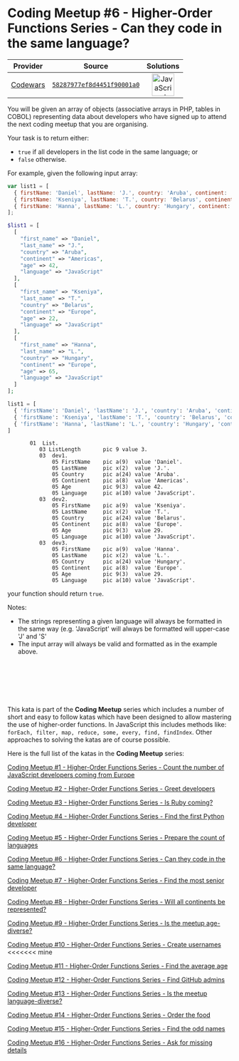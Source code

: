 [_metadata_:generated]: - "true"

# Coding Meetup #6 - Higher-Order Functions Series - Can they code in the same language?

<!-- INFO TABLE BEGIN -->

| Provider                                        | Source                                                                               | Solutions                                                                                                                                                    |
| :---------------------------------------------: | :----------------------------------------------------------------------------------: | :----------------------------------------------------------------------------------------------------------------------------------------------------------: |
| [Codewars](../../../docs/providers/Codewars.md) | [`58287977ef8d4451f90001a0`](https://www.codewars.com/kata/58287977ef8d4451f90001a0) | [<img src="https://res.cloudinary.com/rascaltwo/image/upload/v1631924076/javascript_ehszr7.svg" alt="JavaScript" title="JavaScript" width="50" />](solve.js) |

<!-- INFO TABLE END -->

You will be given an array of objects (associative arrays in PHP, tables in COBOL) representing data about developers who have signed up to attend the next coding meetup that you are organising.

Your task is to return either:

- `true` if all developers in the list code in the same language; or
- `false` otherwise.

For example, given the following input array:

```javascript
var list1 = [
  { firstName: 'Daniel', lastName: 'J.', country: 'Aruba', continent: 'Americas', age: 42, language: 'JavaScript' },
  { firstName: 'Kseniya', lastName: 'T.', country: 'Belarus', continent: 'Europe', age: 22, language: 'JavaScript' },
  { firstName: 'Hanna', lastName: 'L.', country: 'Hungary', continent: 'Europe', age: 65, language: 'JavaScript' },
];
```
```php
$list1 = [
  [
    "first_name" => "Daniel",
    "last_name" => "J.",
    "country" => "Aruba",
    "continent" => "Americas",
    "age" => 42,
    "language" => "JavaScript"
  ],
  [
    "first_name" => "Kseniya",
    "last_name" => "T.",
    "country" => "Belarus",
    "continent" => "Europe",
    "age" => 22,
    "language" => "JavaScript"
  ],
  [
    "first_name" => "Hanna",
    "last_name" => "L.",
    "country" => "Hungary",
    "continent" => "Europe",
    "age" => 65,
    "language" => "JavaScript"
  ]
];
```
```python
list1 = [
  { 'firstName': 'Daniel', 'lastName': 'J.', 'country': 'Aruba', 'continent': 'Americas', 'age': 42, 'language': 'JavaScript' },
  { 'firstName': 'Kseniya', 'lastName': 'T.', 'country': 'Belarus', 'continent': 'Europe', 'age': 22, 'language': 'JavaScript' },
  { 'firstName': 'Hanna', 'lastName': 'L.', 'country': 'Hungary', 'continent': 'Europe', 'age': 65, 'language': 'JavaScript' },
]
```
```cobol
       01  List.
          03 ListLength       pic 9 value 3.
          03  dev1.
              05 FirstName    pic a(9)  value 'Daniel'.
              05 LastName     pic x(2)  value 'J.'.
              05 Country      pic a(24) value 'Aruba'.
              05 Continent    pic a(8)  value 'Americas'.
              05 Age          pic 9(3)  value 42.
              05 Language     pic a(10) value 'JavaScript'.
          03  dev2.
              05 FirstName    pic a(9)  value 'Kseniya'.
              05 LastName     pic x(2)  value 'T.'.
              05 Country      pic a(24) value 'Belarus'.
              05 Continent    pic a(8)  value 'Europe'.
              05 Age          pic 9(3)  value 29.
              05 Language     pic a(10) value 'JavaScript'.
          03  dev3.
              05 FirstName    pic a(9)  value 'Hanna'.
              05 LastName     pic x(2)  value 'L.'.
              05 Country      pic a(24) value 'Hungary'.
              05 Continent    pic a(8)  value 'Europe'.
              05 Age          pic 9(3)  value 29.
              05 Language     pic a(10) value 'JavaScript'.
```

your function should return `true`.


Notes:

 - The strings representing a given language will always be formatted in the same way (e.g. 'JavaScript' will always be formatted will upper-case 'J' and 'S' 
 - The input array will always be valid and formatted as in the example above.
<br>
<br>
<br>
<br>
<br>

This kata is part of the **Coding Meetup** series which includes a number of short and easy to follow katas which have been designed to allow mastering the use of higher-order functions. In JavaScript this includes methods like: `forEach, filter, map, reduce, some, every, find, findIndex`. Other approaches to solving the katas are of course possible.

Here is the full list of the katas in the **Coding Meetup** series:


<a href="http://www.codewars.com/kata/coding-meetup-number-1-higher-order-functions-series-count-the-number-of-javascript-developers-coming-from-europe">Coding Meetup #1 - Higher-Order Functions Series - Count the number of JavaScript developers coming from Europe</a>

<a href="https://www.codewars.com/kata/coding-meetup-number-2-higher-order-functions-series-greet-developers">Coding Meetup #2 - Higher-Order Functions Series - Greet developers</a>

<a href="https://www.codewars.com/kata/coding-meetup-number-3-higher-order-functions-series-is-ruby-coming">Coding Meetup #3 - Higher-Order Functions Series - Is Ruby coming?</a>

<a href="https://www.codewars.com/kata/coding-meetup-number-4-higher-order-functions-series-find-the-first-python-developer">Coding Meetup #4 - Higher-Order Functions Series - Find the first Python developer</a>

<a href="https://www.codewars.com/kata/coding-meetup-number-5-higher-order-functions-series-prepare-the-count-of-languages">Coding Meetup #5 - Higher-Order Functions Series - Prepare the count of languages</a>

<a href="https://www.codewars.com/kata/coding-meetup-number-6-higher-order-functions-series-can-they-code-in-the-same-language">Coding Meetup #6 - Higher-Order Functions Series - Can they code in the same language?</a>

<a href="http://www.codewars.com/kata/coding-meetup-number-7-higher-order-functions-series-find-the-most-senior-developer">Coding Meetup #7 - Higher-Order Functions Series - Find the most senior developer</a>

<a href="https://www.codewars.com/kata/coding-meetup-number-8-higher-order-functions-series-will-all-continents-be-represented">Coding Meetup #8 - Higher-Order Functions Series - Will all continents be represented?</a>

<a href="https://www.codewars.com/kata/coding-meetup-number-9-higher-order-functions-series-is-the-meetup-age-diverse">Coding Meetup #9 - Higher-Order Functions Series - Is the meetup age-diverse?</a>

<a href="https://www.codewars.com/kata/coding-meetup-number-10-higher-order-functions-series-create-usernames">Coding Meetup #10 - Higher-Order Functions Series - Create usernames</a>
<<<<<<<  mine

<a href="https://www.codewars.com/kata/coding-meetup-number-11-higher-order-functions-series-find-the-average-age">Coding Meetup #11 - Higher-Order Functions Series - Find the average age</a>

<a href="https://www.codewars.com/kata/coding-meetup-number-12-higher-order-functions-series-find-github-admins">Coding Meetup #12 - Higher-Order Functions Series - Find GitHub admins</a>

<a href="https://www.codewars.com/kata/coding-meetup-number-13-higher-order-functions-series-is-the-meetup-language-diverse">Coding Meetup #13 - Higher-Order Functions Series - Is the meetup language-diverse?</a>

<a href="https://www.codewars.com/kata/coding-meetup-number-14-higher-order-functions-series-order-the-food">Coding Meetup #14 - Higher-Order Functions Series - Order the food</a>

<a href="https://www.codewars.com/kata/coding-meetup-number-15-higher-order-functions-series-find-the-odd-names">Coding Meetup #15 - Higher-Order Functions Series - Find the odd names</a>

<a href="https://www.codewars.com/kata/coding-meetup-number-16-higher-order-functions-series-ask-for-missing-details">Coding Meetup #16 - Higher-Order Functions Series - Ask for missing details</a>

